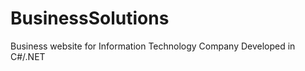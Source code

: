 BusinessSolutions
=================
Business website for Information Technology Company
Developed in C#/.NET
